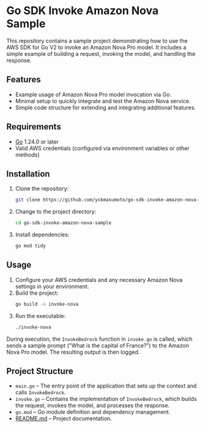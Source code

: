 # Go SDK Invoke Amazon Nova Sample

This repository contains a sample project demonstrating how to use the AWS SDK for Go V2 to invoke an Amazon Nova Pro model. It includes a simple example of building a request, invoking the model, and handling the response.

## Features

- Example usage of Amazon Nova Pro model invocation via Go.
- Minimal setup to quickly integrate and test the Amazon Nova service.
- Simple code structure for extending and integrating additional features.

## Requirements

- [Go](https://golang.org/dl/) 1.24.0 or later
- Valid AWS credentials (configured via environment variables or other methods)

## Installation

1. Clone the repository:
    ```sh
    git clone https://github.com/yskmasumoto/go-sdk-invoke-amazon-nova-sample.git
    ```
2. Change to the project directory:
    ```sh
    cd go-sdk-invoke-amazon-nova-sample
    ```
3. Install dependencies:
    ```sh
    go mod tidy
    ```

## Usage

1. Configure your AWS credentials and any necessary Amazon Nova settings in your environment.
2. Build the project:
    ```sh
    go build -o invoke-nova
    ```
3. Run the executable:
    ```sh
    ./invoke-nova
    ```

During execution, the `InvokeBedrock` function in `invoke.go` is called, which sends a sample prompt ("What is the capital of France?") to the Amazon Nova Pro model. The resulting output is then logged.

## Project Structure

- `main.go` – The entry point of the application that sets up the context and calls `InvokeBedrock`.
- `invoke.go` – Contains the implementation of `InvokeBedrock`, which builds the request, invokes the model, and processes the response.
- `go.mod` – Go module definition and dependency management.
- [README.md](http://_vscodecontentref_/0) – Project documentation.
